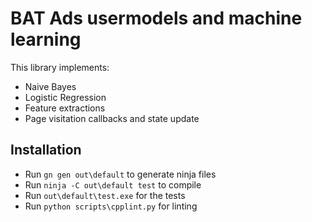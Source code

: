 BAT Ads usermodels and machine learning
===

This library implements:
- Naive Bayes
- Logistic Regression
- Feature extractions
- Page visitation callbacks and state update

## Installation

- Run `gn gen out\default` to generate ninja files
- Run `ninja -C out\default test` to compile
- Run `out\default\test.exe` for the tests
- Run `python scripts\cpplint.py` for linting